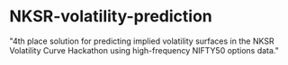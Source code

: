 # NKSR-volatility-prediction
"4th place solution for predicting implied volatility surfaces in the NKSR Volatility Curve Hackathon using high-frequency NIFTY50 options data."
